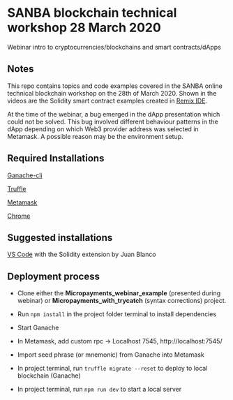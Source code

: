 # SANBA blockchain technical workshop 28 March 2020
Webinar intro to cryptocurrencies/blockchains and smart contracts/dApps


## Notes

This repo contains topics and code examples covered in the SANBA online technical blockchain workshop on the 28th of March 2020. Shown in the videos are the Solidity smart contract examples created in [Remix IDE](remix.ethereum.org).

At the time of the webinar, a bug emerged in the dApp presentation which could not be solved. This bug involved different behaviour patterns in the dApp depending on which Web3 provider address was selected in Metamask. A possible reason may be the environment setup.

## Required Installations

[Ganache-cli](https://truffleframework.com/ganache)

[Truffle](https://truffleframework.com/truffle)

[Metamask](https://metamask.io/)

[Chrome](https://www.google.com/chrome/)

## Suggested installations

[VS Code](https://code.visualstudio.com/) with the Solidity extension by Juan Blanco


## Deployment process

- Clone either the **Micropayments_webinar_example** (presented during webinar) or **Micropayments_with_trycatch** (syntax corrections) project.

- Run ```npm install``` in the project folder terminal to install dependencies

- Start Ganache

- In Metamask, add custom rpc -> Localhost 7545, http://localhost:7545/

- Import seed phrase (or mnemonic) from Ganache into Metamask

- In project terminal, run ```truffle migrate --reset``` to deploy to local blockchain (Ganache)

- In project terminal, run ```npm run dev``` to start a local server
